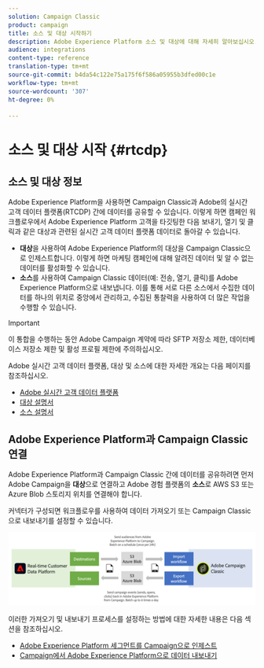 ```yaml
---
solution: Campaign Classic
product: campaign
title: 소스 및 대상 시작하기
description: Adobe Experience Platform 소스 및 대상에 대해 자세히 알아보십시오.
audience: integrations
content-type: reference
translation-type: tm+mt
source-git-commit: b4da54c122e75a175f6f586a05955b3dfed00c1e
workflow-type: tm+mt
source-wordcount: '307'
ht-degree: 0%

---
```



# 소스 및 대상 시작 {#rtcdp}

## 소스 및 대상 정보

Adobe Experience Platform을 사용하면 Campaign Classic과 Adobe의 실시간 고객 데이터 플랫폼(RTCDP) 간에 데이터를 공유할 수 있습니다. 이렇게 하면 캠페인 워크플로우에서 Adobe Experience Platform 고객을 타깃팅한 다음 보내기, 열기 및 클릭과 같은 대상과 관련된 실시간 고객 데이터 플랫폼 데이터로 돌아갈 수 있습니다.

* **대상**&#x200B;을 사용하여 Adobe Experience Platform의 대상을 Campaign Classic으로 인제스트합니다. 이렇게 하면 마케팅 캠페인에 대해 알려진 데이터 및 알 수 없는 데이터를 활성화할 수 있습니다.
* **소스**&#x200B;를 사용하여 Campaign Classic 데이터(예: 전송, 열기, 클릭)를 Adobe Experience Platform으로 내보냅니다. 이를 통해 서로 다른 소스에서 수집한 데이터를 하나의 위치로 중앙에서 관리하고, 수집된 통찰력을 사용하여 더 많은 작업을 수행할 수 있습니다.

>[!IMPORTANT]
>
>이 통합을 수행하는 동안 Adobe Campaign 계약에 따라 SFTP 저장소 제한, 데이터베이스 저장소 제한 및 활성 프로필 제한에 주의하십시오.

Adobe 실시간 고객 데이터 플랫폼, 대상 및 소스에 대한 자세한 개요는 다음 페이지를 참조하십시오.

* [Adobe 실시간 고객 데이터 플랫폼](https://experienceleague.adobe.com/docs/experience-platform/rtcdp/overview.html)
* [대상 설명서](https://experienceleague.adobe.com/docs/experience-platform/destinations/home.html)
* [소스 설명서](https://experienceleague.adobe.com/docs/experience-platform/sources/home.html)

## Adobe Experience Platform과 Campaign Classic 연결

Adobe Experience Platform과 Campaign Classic 간에 데이터를 공유하려면 먼저 Adobe Campaign을 **대상**&#x200B;으로 연결하고 Adobe 경험 플랫폼의 **소스**&#x200B;로 AWS S3 또는 Azure Blob 스토리지 위치를 연결해야 합니다.

커넥터가 구성되면 워크플로우를 사용하여 데이터 가져오기 또는 Campaign Classic으로 내보내기를 설정할 수 있습니다.

![](assets/rtcdp-schema.png)

이러한 가져오기 및 내보내기 프로세스를 설정하는 방법에 대한 자세한 내용은 다음 섹션을 참조하십시오.

* [Adobe Experience Platform 세그먼트를 Campaign으로 인제스트](../../integrations/using/ingest-aep-data.md)
* [Campaign에서 Adobe Experience Platform으로 데이터 내보내기](../../integrations/using/export-campaign-data.md)
